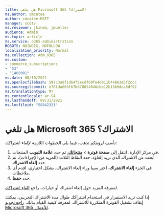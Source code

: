 ```yaml
---
title: هل تلغي Microsoft 365 الاشتراك؟
ms.author: cmcatee
author: cmcatee-MSFT
manager: scotv
ms.reviewer: jkinma, jmueller
audience: Admin
ms.topic: article
ms.service: o365-administration
ROBOTS: NOINDEX, NOFOLLOW
localization_priority: Normal
ms.collection: Adm_O365
ms.custom:
- commerce_subscriptions
- "53"
- "1400001"
ms.date: 08/10/2021
ms.openlocfilehash: 597c3a8f1d64f5ecdf60fe4d911b44863e5f2ccc
ms.sourcegitcommit: e781da003fb7b878854846cbe12b13b9dca8df92
ms.translationtype: MT
ms.contentlocale: ar-SA
ms.lasthandoff: 08/31/2021
ms.locfileid: "58842321"
---
```

# <a name="canceling-your-microsoft-365-subscription"></a>هل تلغي Microsoft 365 الاشتراك؟

نأسف لرؤيتكم تذهب، فيما يلي الخطوات اللازمة لإلغاء اشتراكك:

1. في مركز الإدارة، انتقل إلى **صفحة فوترة**  >  **[منتجاتك،](https://go.microsoft.com/fwlink/p/?linkid=842054)** ثم حدد **علامة التبويب** المنتجات.
2. ابحث عن الاشتراك الذي تريد إلغاؤه. حدد النقاط الثلاث (المزيد من الإجراءات)، ثم حدد **إلغاء الاشتراك**.
3. في الجزء **إلغاء الاشتراك،** اختر سببا وراء إلغاء الاشتراك. بشكل اختياري، اقدم أي ملاحظات.
4. حدد **حفظ**.

لمعرفة المزيد حول إلغاء اشتراك أو خيارات، راجع [إلغاء اشتراكك](https://docs.microsoft.com/microsoft-365/commerce/subscriptions/cancel-your-subscription).

إذا كنت تريد الاستمرار في استخدام اشتراكك طوال مدة الاشتراك التجريبي، يمكنك إيقاف تشغيل الفوترة المتكررة للاشتراك. لمعرفة كيفية القيام بذلك، [راجع تجديد Microsoft 365 للأعمال](https://docs.microsoft.com/microsoft-365/commerce/subscriptions/renew-your-subscription).